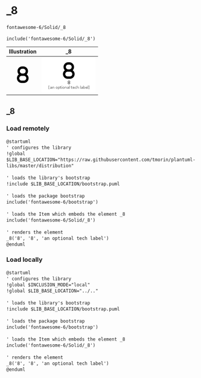 # _8


```text
fontawesome-6/Solid/_8
```

```text
include('fontawesome-6/Solid/_8')
```



| Illustration | _8 |
| :---: | :---: |
| ![illustration for Illustration](../../fontawesome-6/Solid/_8.png) | ![illustration for _8](../../fontawesome-6/Solid/_8.Local.png) |




## _8

### Load remotely
```plantuml
@startuml
' configures the library
!global $LIB_BASE_LOCATION="https://raw.githubusercontent.com/tmorin/plantuml-libs/master/distribution"

' loads the library's bootstrap
!include $LIB_BASE_LOCATION/bootstrap.puml

' loads the package bootstrap
include('fontawesome-6/bootstrap')

' loads the Item which embeds the element _8
include('fontawesome-6/Solid/_8')

' renders the element
_8('8', '8', 'an optional tech label')
@enduml
```

### Load locally
```plantuml
@startuml
' configures the library
!global $INCLUSION_MODE="local"
!global $LIB_BASE_LOCATION="../.."

' loads the library's bootstrap
!include $LIB_BASE_LOCATION/bootstrap.puml

' loads the package bootstrap
include('fontawesome-6/bootstrap')

' loads the Item which embeds the element _8
include('fontawesome-6/Solid/_8')

' renders the element
_8('8', '8', 'an optional tech label')
@enduml
```

